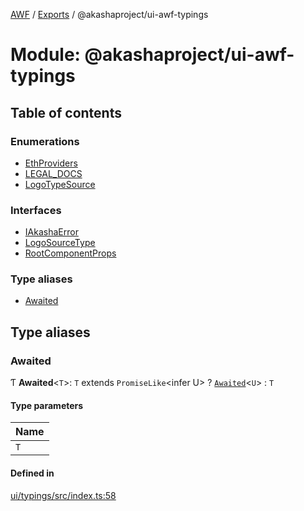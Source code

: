 [AWF](../README.md) / [Exports](../modules.md) / @akashaproject/ui-awf-typings

# Module: @akashaproject/ui-awf-typings

## Table of contents

### Enumerations

- [EthProviders](../enums/_akashaproject_ui_awf_typings.EthProviders.md)
- [LEGAL\_DOCS](../enums/_akashaproject_ui_awf_typings.LEGAL_DOCS.md)
- [LogoTypeSource](../enums/_akashaproject_ui_awf_typings.LogoTypeSource.md)

### Interfaces

- [IAkashaError](../interfaces/_akashaproject_ui_awf_typings.IAkashaError.md)
- [LogoSourceType](../interfaces/_akashaproject_ui_awf_typings.LogoSourceType.md)
- [RootComponentProps](../interfaces/_akashaproject_ui_awf_typings.RootComponentProps.md)

### Type aliases

- [Awaited](_akashaproject_ui_awf_typings.md#awaited)

## Type aliases

### Awaited

Ƭ **Awaited**<`T`\>: `T` extends `PromiseLike`<infer U\> ? [`Awaited`](_akashaproject_ui_awf_typings.md#awaited)<`U`\> : `T`

#### Type parameters

| Name |
| :------ |
| `T` |

#### Defined in

[ui/typings/src/index.ts:58](https://github.com/AKASHAorg/akasha-world-framework/blob/83e542de/ui/typings/src/index.ts#L58)

